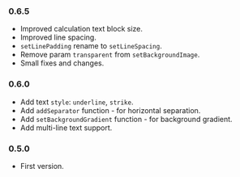 ### 0.6.5
* Improved calculation text block size.
* Improved line spacing.
* `setLinePadding` rename to `setLineSpacing`.
* Remove param `transparent` from `setBackgroundImage`.
* Small fixes and changes.

### 0.6.0
* Add text `style`: `underline`, `strike`.
* Add `addSeparator` function - for horizontal separation.
* Add `setBackgroundGradient` function - for background gradient.
* Add multi-line text support.

### 0.5.0
* First version.